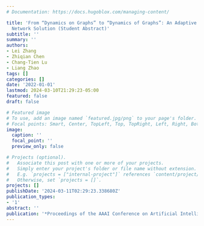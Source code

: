 ```yaml
---
# Documentation: https://docs.hugoblox.com/managing-content/

title: 'From “Dynamics on Graphs” to “Dynamics of Graphs”: An Adaptive Echo-State
  Network Solution (Student Abstract)'
subtitle: ''
summary: ''
authors:
- Lei Zhang
- Zhiqian Chen
- Chang-Tien Lu
- Liang Zhao
tags: []
categories: []
date: '2022-01-01'
lastmod: 2024-03-10T21:29:23-05:00
featured: false
draft: false

# Featured image
# To use, add an image named `featured.jpg/png` to your page's folder.
# Focal points: Smart, Center, TopLeft, Top, TopRight, Left, Right, BottomLeft, Bottom, BottomRight.
image:
  caption: ''
  focal_point: ''
  preview_only: false

# Projects (optional).
#   Associate this post with one or more of your projects.
#   Simply enter your project's folder or file name without extension.
#   E.g. `projects = ["internal-project"]` references `content/project/deep-learning/index.md`.
#   Otherwise, set `projects = []`.
projects: []
publishDate: '2024-03-11T02:29:23.338680Z'
publication_types:
- '1'
abstract: ''
publication: '*Proceedings of the AAAI Conference on Artificial Intelligence*'
---
```

